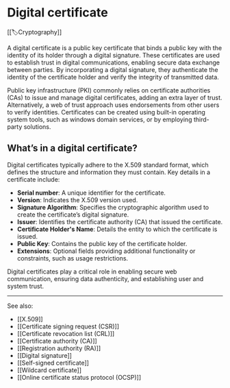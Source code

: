 
# Digital certificate

[[🏷️Cryptography]]

A digital certificate is a public key certificate that binds a public key with the identity of its holder through a digital signature. These certificates are used to establish trust in digital communications, enabling secure data exchange between parties. By incorporating a digital signature, they authenticate the identity of the certificate holder and verify the integrity of transmitted data.

Public key infrastructure (PKI) commonly relies on certificate authorities (CAs) to issue and manage digital certificates, adding an extra layer of trust. Alternatively, a web of trust approach uses endorsements from other users to verify identities. Certificates can be created using built-in operating system tools, such as windows domain services, or by employing third-party solutions.

## What’s in a digital certificate?

Digital certificates typically adhere to the X.509 standard format, which defines the structure and information they must contain. Key details in a certificate include:

- **Serial number**: A unique identifier for the certificate.
- **Version**: Indicates the X.509 version used.
- **Signature Algorithm**: Specifies the cryptographic algorithm used to create the certificate’s digital signature.
- **Issuer**: Identifies the certificate authority (CA) that issued the certificate.
- **Certificate Holder's Name**: Details the entity to which the certificate is issued.
- **Public Key**: Contains the public key of the certificate holder.
- **Extensions**: Optional fields providing additional functionality or constraints, such as usage restrictions.

Digital certificates play a critical role in enabling secure web communication, ensuring data authenticity, and establishing user and system trust.

---

See also:

- [[X.509]]
- [[Certificate signing request (CSR)]]
- [[Certificate revocation list (CRL)]]
- [[Certificate authority (CA)]]
- [[Registration authority (RA)]]
- [[Digital signature]]
- [[Self-signed certificate]]
- [[Wildcard certificate]]
- [[Online certificate status protocol (OCSP)]]